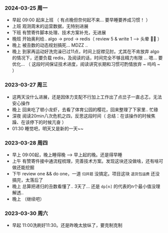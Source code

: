 ### 2024-03-25 周一
-  早起  09:00 起床上班 （ 有点晚但奈何起不来... 要早睡要养成习惯！ ）
-  上班  观测周末的运营数据，无特别进展
-  下班  有赞寄件脚本处理、技术方案补充，无进展
-  晚班  开始奥利给..  algo -> prod -> redis（ review 5 & write 1 --> 头晕 😵‍💫 ）
-  晚上  被丑数的动态规划搞死... MDZZ ..
-  晚上  到家再运动好洗完澡已过11点，时间上捉襟见肘。尤其在不肯放弃 algo 的情况下，还要负载 redis，及阅读的话，时间完全不够且精力有限 ... 嗯... 要优化... （ 这段时间保证技术进度，阅读讲究长期和习惯可酌情放弃 ~ 呜呜 ~ ）


### 2023-03-27 周三
-  这两天没什么进展，还是因体力支配不行加上工作出了点岔子一直忐忑，无法安心操作
-  晚上 回来吃了顿小龙虾，去看了体育公园的樱花，回来整理了下家里.. 忙碌
-  深夜 阅读20min八次危机之四，反思这段时间（ 总结：在该操作的时候焦躁、在该停下的时候亢奋 ）
-  01:30 睡觉吧，明天又是新的一天~~


### 2023-03-28 周四
-  早上 09:00起，晚上睡得晚 --> 早上起的晚。还是得早睡
-  上午 有赞寄件接中通流程梳理，完善技术方案。发现这块还没做啥，还有啥可做还能挖掘
-  下午  review one && do one，一道 `归并题` 没搞定。项目这块 `退货包运费` 还没搞完，太落后了
-  晚上 总算把递归的丑数看懂了.. 3天了... 还是 `dp[n]` 的代表的n个最小值没理解透.. 
-  晚上 （继续吧）

### 2023-03-30 周六
- 早起 11:00洗刷好11:30。还是昨晚太放纵了，要克制克制